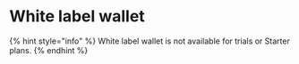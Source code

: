 # White label wallet

{% hint style="info" %}
White label wallet is not available for trials or Starter plans.&#x20;
{% endhint %}



